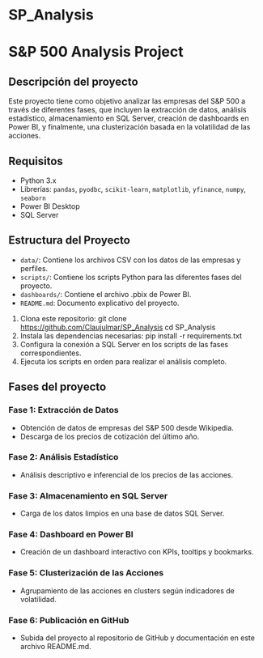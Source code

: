 # SP_Analysis
# S&P 500 Analysis Project

## Descripción del proyecto

Este proyecto tiene como objetivo analizar las empresas del S&P 500 a través de diferentes fases, que incluyen la extracción de datos, análisis estadístico, almacenamiento en SQL Server, creación de dashboards en Power BI, y finalmente, una clusterización basada en la volatilidad de las acciones.

## Requisitos
- Python 3.x
- Librerías: `pandas`, `pyodbc`, `scikit-learn`, `matplotlib`, `yfinance`, `numpy`, `seaborn`
- Power BI Desktop
- SQL Server

## Estructura del Proyecto
- `data/`: Contiene los archivos CSV con los datos de las empresas y perfiles.
- `scripts/`: Contiene los scripts Python para las diferentes fases del proyecto.
- `dashboards/`: Contiene el archivo .pbix de Power BI.
- `README.md`: Documento explicativo del proyecto.

1. Clona este repositorio:
git clone https://github.com/Claujulmar/SP_Analysis
cd SP_Analysis
2. Instala las dependencias necesarias: pip install -r requirements.txt
3. Configura la conexión a SQL Server en los scripts de las fases correspondientes.
4. Ejecuta los scripts en orden para realizar el análisis completo.

## Fases del proyecto

### Fase 1: Extracción de Datos

* Obtención de datos de empresas del S&P 500 desde Wikipedia.
* Descarga de los precios de cotización del último año.

### Fase 2: Análisis Estadístico

* Análisis descriptivo e inferencial de los precios de las acciones.

### Fase 3: Almacenamiento en SQL Server

* Carga de los datos limpios en una base de datos SQL Server.

### Fase 4: Dashboard en Power BI

* Creación de un dashboard interactivo con KPIs, tooltips y bookmarks.

### Fase 5: Clusterización de las Acciones

* Agrupamiento de las acciones en clusters según indicadores de volatilidad.

### Fase 6: Publicación en GitHub

* Subida del proyecto al repositorio de GitHub y documentación en este archivo README.md.
